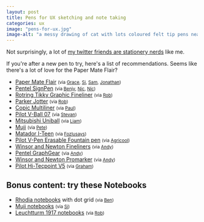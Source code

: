```yaml
---
layout: post
title: Pens for UX sketching and note taking
categories: ux
image: "pens-for-ux.jpg"
image-alt: "a messy drawing of cat with lots coloured felt tip pens nearby"
---
```


Not surprisingly, a lot of [my twitter friends are stationery nerds](https://twitter.com/benjystanton/status/1220305829213151235) like me.

If you're after a new pen to try, here's a list of recommendations. Seems like there's a lot of love for the Paper Mate Flair?

- [Paper Mate Flair](https://www.papermate.com/pens/felt-tip) <small>(via [Grace](https://twitter.com/graceellins), [Si](https://twitter.com/MyGuySi), [Sam](https://twitter.com/SamHallWales), [Jonathan](https://twitter.com/jopkins))</small>
- [Pentel SignPen](https://www.pentel.co.uk/products.asp?group=1&type=5&pid=47) <small> 
(via [Benjy](https://twitter.com/benjystanton), [Nic](https://twitter.com/chameleonic), [Nic](https://twitter.com/nicprice))</small>
- [Rotring Tikky Graphic Fineliner](https://www.rotring.com/uk/fineliner-pen/154-tikky-graphic-fineliner-3501170814734.html) <small>(via [Rob](https://twitter.com/whitingx))</small>
- [Parker Jotter](https://www.parkerpen.com/en-GB/jotter) <small>(via [Rob](https://twitter.com/whitingx))</small>
- [Copic Multiliner](https://www.copic-shop.co.uk/copic-multiliner-sp-pens/) <small>(via [Paul](https://twitter.com/paulmsmith))</small>
- [Pilot V-Ball 07](https://www.pilotpen.co.uk/en/v-ball-07-medium-tip.html) <small>(via [Stevan](https://twitter.com/stevanbarry))</small>
- [Mitsubishi Uniball](https://uniball.co.uk/) <small>(via [Liam](https://twitter.com/liammcmurray))</small>
- [Muji](https://www.muji.eu/) <small>(via [Pete](https://twitter.com/peterjobes))</small>
- [Matador I-Teen](https://www.matador.com.bd/product/matador-i-teen-gel) <small>(via [Fozlusays](https://twitter.com/FozluSays))</small>
- [Pilot V-Pen Erasable Fountain pen](https://www.pilotpen.co.uk/en/v-pen-erasable-medium-nib.html) <small>(via [Agricool](https://twitter.com/agriculios))</small>
- [Winsor and Newton Fineliners](https://www.winsornewton.com/uk/shop/graphic-markers/fineliners) <small>(via [Andy](https://twitter.com/aw_jones))</small>
- [Pentel GraphGear](https://www.pentel.co.uk/products.asp?group=3&type=13&pid=124) <small>(via [Andy](https://twitter.com/aw_jones))</small>
- [Winsor and Newton Promarker](https://www.winsornewton.com/uk/shop/graphic-markers/promarker) <small>(via [Andy](https://twitter.com/aw_jones))</small>
- [Pilot Hi-Tecpoint V5](https://www.pilotpen.co.uk/en/hi-tecpoint-v5-fine-tip.html) <small>(via [Graham](https://twitter.com/gramatter))</small>



## Bonus content: try these Notebooks 
- [Rhodia notebooks](https://rhodiapads.com/) with dot grid <small>(via [Ben](https://twitter.com/wiredimage))</small>
- [Muji notebooks](https://www.muji.eu/pages/online.asp?Sec=12) <small>(via [Si](https://twitter.com/MyGuySi))</small>
- [Leuchtturm 1917 notebooks](https://www.leuchtturm1917.co.uk/notebook-medium-a5-softcover-123-numbered-pages.html) <small>(via [Rob](https://twitter.com/whitingx))</small>

